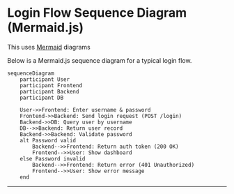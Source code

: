 # Login Flow Sequence Diagram (Mermaid.js)
This uses [Mermaid](https://mermaid-js.github.io/mermaid/#/) diagrams

Below is a Mermaid.js sequence diagram for a typical login flow.

```mermaid
sequenceDiagram
    participant User
    participant Frontend
    participant Backend
    participant DB

    User->>Frontend: Enter username & password
    Frontend->>Backend: Send login request (POST /login)
    Backend->>DB: Query user by username
    DB-->>Backend: Return user record
    Backend->>Backend: Validate password
    alt Password valid
        Backend-->>Frontend: Return auth token (200 OK)
        Frontend-->>User: Show dashboard
    else Password invalid
        Backend-->>Frontend: Return error (401 Unauthorized)
        Frontend-->>User: Show error message
    end
```

---
